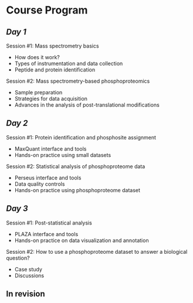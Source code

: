# Course Program

## *Day 1*

Session #1: Mass spectrometry basics
	
- How does it work?
- Types of instrumentation and data collection
- Peptide and protein identification

Session #2: Mass spectrometry-based phosphoproteomics

- Sample preparation
- Strategies for data acquisition 
- Advances in the analysis of post-translational modifications
	
## *Day 2*


Session #1: Protein identification and phosphosite assignment

- MaxQuant interface and tools
- Hands-on practice using small datasets

Session #2: Statistical analysis of phosphoproteome data

- Perseus interface and tools
- Data quality controls
- Hands-on practice using phosphoproteome dataset

## *Day 3*

Session #1: Post-statistical analysis
	
- PLAZA interface and tools
- Hands-on practice on data visualization and annotation

Session #2: How to use a phosphoproteome dataset to answer a biological question?

- Case study
- Discussions

## In revision
